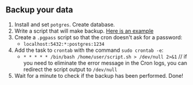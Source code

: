 ## Backup your data

1. Install and set `potgres`. Create database.
2. Write a script that will make backup. [Here is an example](https://github.com/exzvor/freedevopsworkspace/tree/main/devops_grades/elementary_grade/take_06/script.sh)
3. Create a `.pgpass` script so that the cron doesn't ask for a password:
    - `localhost:5432:*:postgres:1234`
4. Add the task to `crontab` with the command `sudo crontab -e`:
    - `* * * * * /bin/bash /home/user/script.sh > /dev/null 2>&1` // if you need to eliminate the error message in the Cron logs, you can redirect the script output to `/dev/null`
5. Wait for a minute to check if the backup has been performed. Done!